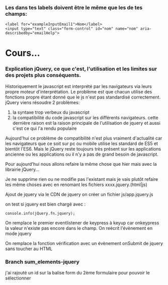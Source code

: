 ### Les <for> dans tes labels doivent être le même que les <id> de tes champs:
```
<label for="exampleInputEmail1">Nom</label>
<input type="text" class="form-control" id="nom" name="nom" aria-describedby="emailHelp">
```

# Cours...

### Explication jQuery, ce que c'est, l'utilisation et les limites sur des projets plus conséquents.
Historiquement le javascript est interprété par les navigateurs via leurs propre moteur d'interprétation. Le problème est que chacun utilise des fonctions propre étant donné que le js n'est pas standardisé correctement.
jQuery viens résoudre 2 problèmes:
1. la syntaxe trop verbeux du javascript 
2. la compatibilité du code javascript sur les différents navigateurs. cette dernière raison est la raison principale de l'utilisation de jquery et aussi c'est ce qui l'a rendu populaire

Aujourd'hui ce problème de compatibilité n'est plus vraiment d'actualité car les navigateurs que ce soit sur pc ou mobile utilise les standard de ES5 et bientôt l'ES6. Mais le jQuery reste toujours très présent sur les applications ancienne ou les applications ou il n'y a pas de grand besoin de javascript.

Pour aujourd'hui nous allons refaire la même chose que hier mais avec la librairie jQuery...

Je ne supprime rien ou ne modifie pas l'existant mais je vais plutôt refaire les même choses avec en renomant les fichiers xxxx.jquery.(html|js)

Ajout de jquery via le CDN de jquery
on créer un fichier js/app.jquery.js

on test si jquery est bien chargé avec :
```
console.info(jQuery.fn.jquery);
```

On remplace le premier eventlistener de keypress à keyup car onkeypress la valeur n'existe pas encore dans le champ.
On reécrit l'évènement en mode jquery


On remplace la fonction vérification avec un évènement onSubmit de jquery sans toucher au HTML

### Branch sum_elements-jquery
j'ai rajouté un id sur la balise form du 2ème formulaire pour pouvoir le sélectionner

